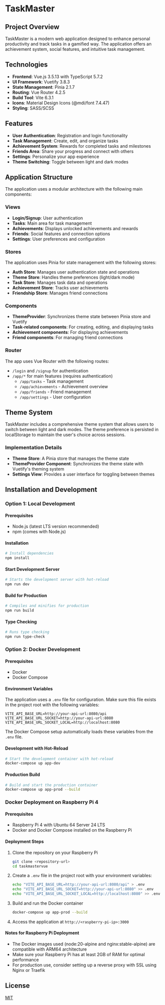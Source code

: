# TaskMaster

## Project Overview
TaskMaster is a modern web application designed to enhance personal productivity and track tasks in a gamified way. The application offers an achievement system, social features, and intuitive task management.

## Technologies
- **Frontend**: Vue.js 3.5.13 with TypeScript 5.7.2
- **UI Framework**: Vuetify 3.8.3
- **State Management**: Pinia 2.1.7
- **Routing**: Vue Router 4.2.5
- **Build Tool**: Vite 6.3.1
- **Icons**: Material Design Icons (@mdi/font 7.4.47)
- **Styling**: SASS/SCSS

## Features
- **User Authentication**: Registration and login functionality
- **Task Management**: Create, edit, and organize tasks
- **Achievement System**: Rewards for completed tasks and milestones
- **Friends Area**: Share your progress and connect with others
- **Settings**: Personalize your app experience
- **Theme Switching**: Toggle between light and dark modes

## Application Structure
The application uses a modular architecture with the following main components:

### Views
- **Login/Signup**: User authentication
- **Tasks**: Main area for task management
- **Achievements**: Displays unlocked achievements and rewards
- **Friends**: Social features and connection options
- **Settings**: User preferences and configuration

### Stores
The application uses Pinia for state management with the following stores:

- **Auth Store**: Manages user authentication state and operations
- **Theme Store**: Handles theme preferences (light/dark mode)
- **Task Store**: Manages task data and operations
- **Achievement Store**: Tracks user achievements
- **Friendship Store**: Manages friend connections

### Components
- **ThemeProvider**: Synchronizes theme state between Pinia store and Vuetify
- **Task-related components**: For creating, editing, and displaying tasks
- **Achievement components**: For displaying achievements
- **Friend components**: For managing friend connections

### Router
The app uses Vue Router with the following routes:
- `/login` and `/signup` for authentication
- `/app/*` for main features (requires authentication)
    - `/app/tasks` - Task management
    - `/app/achievements` - Achievement overview
    - `/app/friends` - Friend management
    - `/app/settings` - User configuration

## Theme System
TaskMaster includes a comprehensive theme system that allows users to switch between light and dark modes. The theme preference is persisted in localStorage to maintain the user's choice across sessions.

### Implementation Details
- **Theme Store**: A Pinia store that manages the theme state
- **ThemeProvider Component**: Synchronizes the theme state with Vuetify's theming system
- **Settings View**: Provides a user interface for toggling between themes

## Installation and Development

### Option 1: Local Development
#### Prerequisites
- Node.js (latest LTS version recommended)
- npm (comes with Node.js)

#### Installation
```bash
# Install dependencies
npm install
```

#### Start Development Server
```bash
# Starts the development server with hot-reload
npm run dev
```

#### Build for Production
```bash
# Compiles and minifies for production
npm run build
```

#### Type Checking
```bash
# Runs type checking
npm run type-check
```

### Option 2: Docker Development
#### Prerequisites
- Docker
- Docker Compose

#### Environment Variables
The application uses a `.env` file for configuration. Make sure this file exists in the project root with the following variables:

```
VITE_API_BASE_URL=http://your-api-url:8080/api
VITE_API_BASE_URL_SOCKET=http://your-api-url:8080
VITE_API_BASE_URL_SOCKET_LOCAL=http://localhost:8080
```

The Docker Compose setup automatically loads these variables from the `.env` file.

#### Development with Hot-Reload
```bash
# Start the development container with hot-reload
docker-compose up app-dev
```

#### Production Build
```bash
# Build and start the production container
docker-compose up app-prod --build
```

### Docker Deployment on Raspberry Pi 4
#### Prerequisites
- Raspberry Pi 4 with Ubuntu 64 Server 24 LTS
- Docker and Docker Compose installed on the Raspberry Pi

#### Deployment Steps
1. Clone the repository on your Raspberry Pi
   ```bash
   git clone <repository-url>
   cd taskmastervue
   ```

2. Create a `.env` file in the project root with your environment variables:
   ```bash
   echo "VITE_API_BASE_URL=http://your-api-url:8080/api" > .env
   echo "VITE_API_BASE_URL_SOCKET=http://your-api-url:8080" >> .env
   echo "VITE_API_BASE_URL_SOCKET_LOCAL=http://localhost:8080" >> .env
   ```

3. Build and run the Docker container
   ```bash
   docker-compose up app-prod --build
   ```

4. Access the application at `http://<raspberry-pi-ip>:3000`

#### Notes for Raspberry Pi Deployment
- The Docker images used (node:20-alpine and nginx:stable-alpine) are compatible with ARM64 architecture
- Make sure your Raspberry Pi has at least 2GB of RAM for optimal performance
- For production use, consider setting up a reverse proxy with SSL using Nginx or Traefik

## License
[MIT](https://opensource.org/licenses/MIT)
